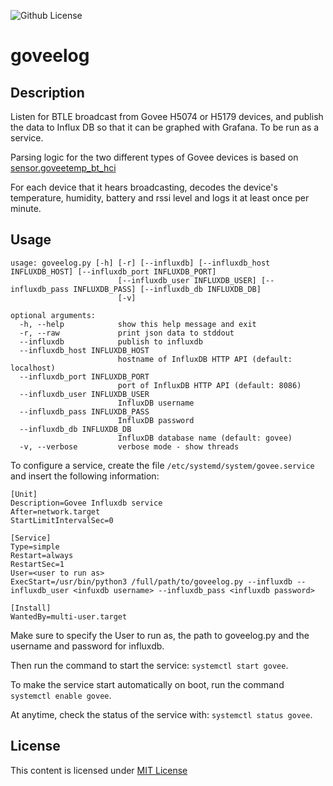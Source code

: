 
![Github License](https://img.shields.io/github/license/dacarson/WeatherFlowApi) 

# goveelog

## Description
Listen for BTLE broadcast from Govee H5074 or H5179 devices, and publish the data to Influx DB so that it can be graphed with Grafana. To be run as a service.

Parsing logic for the two different types of Govee devices is based on [sensor.goveetemp_bt_hci
](https://github.com/Home-Is-Where-You-Hang-Your-Hack/sensor.goveetemp_bt_hci)

For each device that it hears broadcasting, decodes the device's temperature, humidity, battery and rssi level and logs it at least once per minute.

## Usage
```
usage: goveelog.py [-h] [-r] [--influxdb] [--influxdb_host INFLUXDB_HOST] [--influxdb_port INFLUXDB_PORT] 
                        [--influxdb_user INFLUXDB_USER] [--influxdb_pass INFLUXDB_PASS] [--influxdb_db INFLUXDB_DB] 
                        [-v]

optional arguments:
  -h, --help            show this help message and exit
  -r, --raw             print json data to stddout
  --influxdb            publish to influxdb
  --influxdb_host INFLUXDB_HOST
                        hostname of InfluxDB HTTP API (default: localhost)
  --influxdb_port INFLUXDB_PORT
                        port of InfluxDB HTTP API (default: 8086)
  --influxdb_user INFLUXDB_USER
                        InfluxDB username
  --influxdb_pass INFLUXDB_PASS
                        InfluxDB password
  --influxdb_db INFLUXDB_DB
                        InfluxDB database name (default: govee)
  -v, --verbose         verbose mode - show threads
  ````

To configure a service, create the file `/etc/systemd/system/govee.service` and insert the following information:
```
[Unit]
Description=Govee Influxdb service
After=network.target
StartLimitIntervalSec=0

[Service]
Type=simple
Restart=always
RestartSec=1
User=<user to run as>
ExecStart=/usr/bin/python3 /full/path/to/goveelog.py --influxdb --influxdb_user <infuxdb username> --influxdb_pass <influxdb password>

[Install]
WantedBy=multi-user.target
```
Make sure to specify the User to run as, the path to goveelog.py and the username and password for influxdb.


Then run the command to start the service: `systemctl start govee`.

To make the service start automatically on boot, run the command `systemctl enable govee`.

At anytime, check the status of the service with: `systemctl status govee`.
  
  ## License

This content is licensed under [MIT License](https://opensource.org/license/mit/)
  
